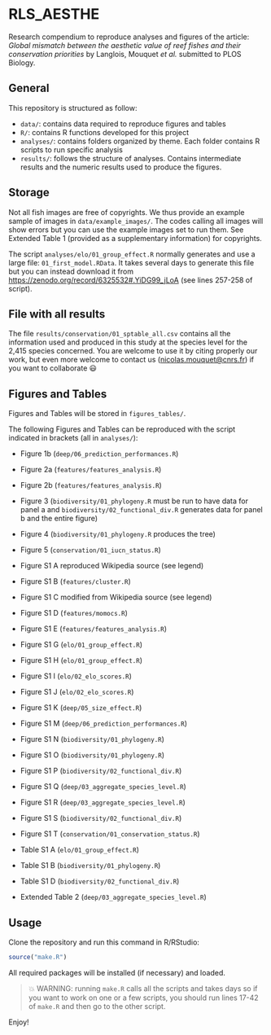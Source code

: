 # RLS_AESTHE

Research compendium to reproduce analyses and figures of the article: 
_Global mismatch between the aesthetic value of reef fishes and their conservation priorities_ 
by Langlois, Mouquet _et al._ submitted to PLOS Biology.


## General

This repository is structured as follow:

- `data/`: contains data required to reproduce figures and tables
- `R/`: contains R functions developed for this project
- `analyses/`: contains folders organized by theme. Each folder contains R scripts
to run specific analysis
- `results/`: follows the structure of analyses. Contains intermediate results 
and the numeric results used to produce the figures.



## Storage

Not all fish images are free of copyrights. We thus provide an example sample of 
images in `data/example_images/`. The codes calling all images will show errors 
but you can use the example images set to run them. See Extended Table 1 
(provided as a supplementary information) for copyrights. 

The script `analyses/elo/01_group_effect.R` normally generates and use a large 
file: `01_first_model.RData`. It takes several days to generate this file but 
you can instead download it from https://zenodo.org/record/6325532#.YiDG99_jLoA
(see lines 257-258 of script).



## File with all results  

The file `results/conservation/01_sptable_all.csv` contains all the information 
used and produced in this study at the species level for the 2,415 species 
concerned. You are welcome to use it by citing properly our work, but even more 
welcome to contact us (nicolas.mouquet@cnrs.fr) if you want to collaborate :smiley:



## Figures and Tables

Figures and Tables will be stored in `figures_tables/`.

The following Figures and Tables can be reproduced with the script indicated in 
brackets (all in `analyses/`):
    
- Figure 1b (`deep/06_prediction_performances.R`)
- Figure 2a (`features/features_analysis.R`)
- Figure 2b (`features/features_analysis.R`) 
- Figure 3 (`biodiversity/01_phylogeny.R` must be run to have data for panel a 
and `biodiversity/02_functional_div.R` generates data for panel b and the entire figure)
- Figure 4 (`biodiversity/01_phylogeny.R` produces the tree)
- Figure 5 (`conservation/01_iucn_status.R`)
- Figure S1 A reproduced Wikipedia source (see legend) 
- Figure S1 B (`features/cluster.R`) 
- Figure S1 C modified from Wikipedia source (see legend) 
- Figure S1 D  (`features/momocs.R`)
- Figure S1 E  (`features/features_analysis.R`)
- Figure S1 G  (`elo/01_group_effect.R`)
- Figure S1 H  (`elo/01_group_effect.R`)
- Figure S1 I  (`elo/02_elo_scores.R`)
- Figure S1 J (`elo/02_elo_scores.R`)
- Figure S1 K (`deep/05_size_effect.R`)
- Figure S1 M (`deep/06_prediction_performances.R`)
- Figure S1 N (`biodiversity/01_phylogeny.R`)
- Figure S1 O (`biodiversity/01_phylogeny.R`)
- Figure S1 P (`biodiversity/02_functional_div.R`)
- Figure S1 Q (`deep/03_aggregate_species_level.R`)
- Figure S1 R (`deep/03_aggregate_species_level.R`)
- Figure S1 S (`biodiversity/02_functional_div.R`)
- Figure S1 T (`conservation/01_conservation_status.R`)
      
- Table S1 A  (`elo/01_group_effect.R`)
- Table S1 B  (`biodiversity/01_phylogeny.R`)
- Table S1 D  (`biodiversity/02_functional_div.R`)

- Extended Table 2 (`deep/03_aggregate_species_level.R`)



## Usage

Clone the repository and run this command in R/RStudio:

```r
source("make.R")
```


All required packages will be installed (if necessary) and loaded.

> :boom: WARNING: running `make.R` calls all the scripts and takes days so if 
you want to work on one or a few scripts, you should run lines 17-42 of 
`make.R` and then go to the other script.

Enjoy!
